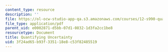 ```yaml
---
content_type: resource
description: ''
file: https://ol-ocw-studio-app-qa.s3.amazonaws.com/courses/12-s990-quantifying-uncertainty-fall-2012/3f24ad65b93f335118e8c53f82485519_MIT12_S990F12_lec12.pdf
file_type: application/pdf
parent_uid: e0002871-d5bb-07d1-0832-1d3fa2cc1be8
resourcetype: Document
title: Quantifying Uncertainty
uid: 3f24ad65-b93f-3351-18e8-c53f82485519
---
```

